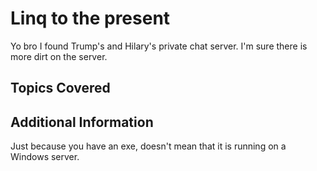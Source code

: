 # Linq to the present

Yo bro I found Trump's and Hilary's private chat server. I'm sure there is more dirt on the server.

## Topics Covered

## Additional Information

Just because you have an exe, doesn't mean that it is running on a Windows server.
